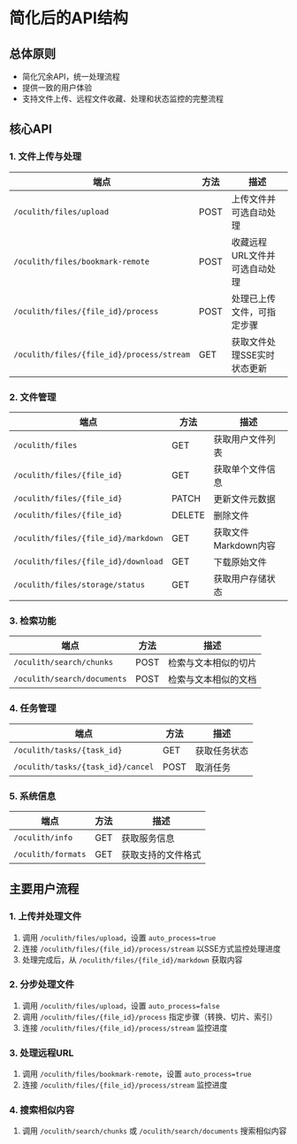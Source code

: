 # 简化后的API结构

## 总体原则
- 简化冗余API，统一处理流程
- 提供一致的用户体验
- 支持文件上传、远程文件收藏、处理和状态监控的完整流程

## 核心API

### 1. 文件上传与处理

| 端点 | 方法 | 描述 |
|------|------|------|
| `/oculith/files/upload` | POST | 上传文件并可选自动处理 |
| `/oculith/files/bookmark-remote` | POST | 收藏远程URL文件并可选自动处理 |
| `/oculith/files/{file_id}/process` | POST | 处理已上传文件，可指定步骤 |
| `/oculith/files/{file_id}/process/stream` | GET | 获取文件处理SSE实时状态更新 |

### 2. 文件管理

| 端点 | 方法 | 描述 |
|------|------|------|
| `/oculith/files` | GET | 获取用户文件列表 |
| `/oculith/files/{file_id}` | GET | 获取单个文件信息 |
| `/oculith/files/{file_id}` | PATCH | 更新文件元数据 |
| `/oculith/files/{file_id}` | DELETE | 删除文件 |
| `/oculith/files/{file_id}/markdown` | GET | 获取文件Markdown内容 |
| `/oculith/files/{file_id}/download` | GET | 下载原始文件 |
| `/oculith/files/storage/status` | GET | 获取用户存储状态 |

### 3. 检索功能

| 端点 | 方法 | 描述 |
|------|------|------|
| `/oculith/search/chunks` | POST | 检索与文本相似的切片 |
| `/oculith/search/documents` | POST | 检索与文本相似的文档 |

### 4. 任务管理

| 端点 | 方法 | 描述 |
|------|------|------|
| `/oculith/tasks/{task_id}` | GET | 获取任务状态 |
| `/oculith/tasks/{task_id}/cancel` | POST | 取消任务 |

### 5. 系统信息

| 端点 | 方法 | 描述 |
|------|------|------|
| `/oculith/info` | GET | 获取服务信息 |
| `/oculith/formats` | GET | 获取支持的文件格式 |

## 主要用户流程

### 1. 上传并处理文件
1. 调用 `/oculith/files/upload`，设置 `auto_process=true`
2. 连接 `/oculith/files/{file_id}/process/stream` 以SSE方式监控处理进度
3. 处理完成后，从 `/oculith/files/{file_id}/markdown` 获取内容

### 2. 分步处理文件
1. 调用 `/oculith/files/upload`，设置 `auto_process=false`
2. 调用 `/oculith/files/{file_id}/process` 指定步骤（转换、切片、索引）
3. 连接 `/oculith/files/{file_id}/process/stream` 监控进度

### 3. 处理远程URL
1. 调用 `/oculith/files/bookmark-remote`，设置 `auto_process=true`
2. 连接 `/oculith/files/{file_id}/process/stream` 监控进度

### 4. 搜索相似内容
1. 调用 `/oculith/search/chunks` 或 `/oculith/search/documents` 搜索相似内容 